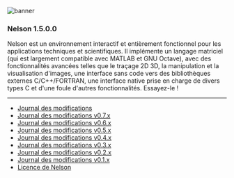 ![banner](banner_homepage.png)

### Nelson 1.5.0.0

Nelson est un environnement interactif et entièrement fonctionnel pour les applications techniques et scientifiques. Il implémente un langage matriciel (qui est largement compatible avec MATLAB et GNU Octave), avec des fonctionnalités avancées telles que le traçage 2D 3D, la manipulation et la visualisation d'images, une interface sans code vers des bibliothèques externes C/C++/FORTRAN, une interface native prise en charge de divers types C et d'une foule d'autres fonctionnalités.
Essayez-le !

---

- [Journal des modifications](CHANGELOG.md)
- [Journal des modifications v0.7.x](CHANGELOG-0.7.x.md)
- [Journal des modifications v0.6.x](CHANGELOG-0.6.x.md)
- [Journal des modifications v0.5.x](CHANGELOG-0.5.x.md)
- [Journal des modifications v0.4.x](CHANGELOG-0.4.x.md)
- [Journal des modifications v0.3.x](CHANGELOG-0.3.x.md)
- [Journal des modifications v0.2.x](CHANGELOG-0.2.x.md)
- [Journal des modifications v0.1.x](CHANGELOG-0.1.x.md)
- [Licence de Nelson](license.md)
